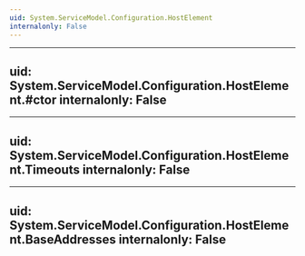 ```yaml
---
uid: System.ServiceModel.Configuration.HostElement
internalonly: False
---
```


---
uid: System.ServiceModel.Configuration.HostElement.#ctor
internalonly: False
---

---
uid: System.ServiceModel.Configuration.HostElement.Timeouts
internalonly: False
---

---
uid: System.ServiceModel.Configuration.HostElement.BaseAddresses
internalonly: False
---
